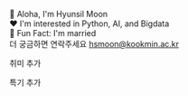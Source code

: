 🤟 Aloha, I'm Hyunsil Moon  
❤️ I'm interested in Python, AI, and Bigdata  
🫢 Fun Fact: I'm married  
더 궁금하면 연락주세요 hsmoon@kookmin.ac.kr

취미 추가

특기 추가